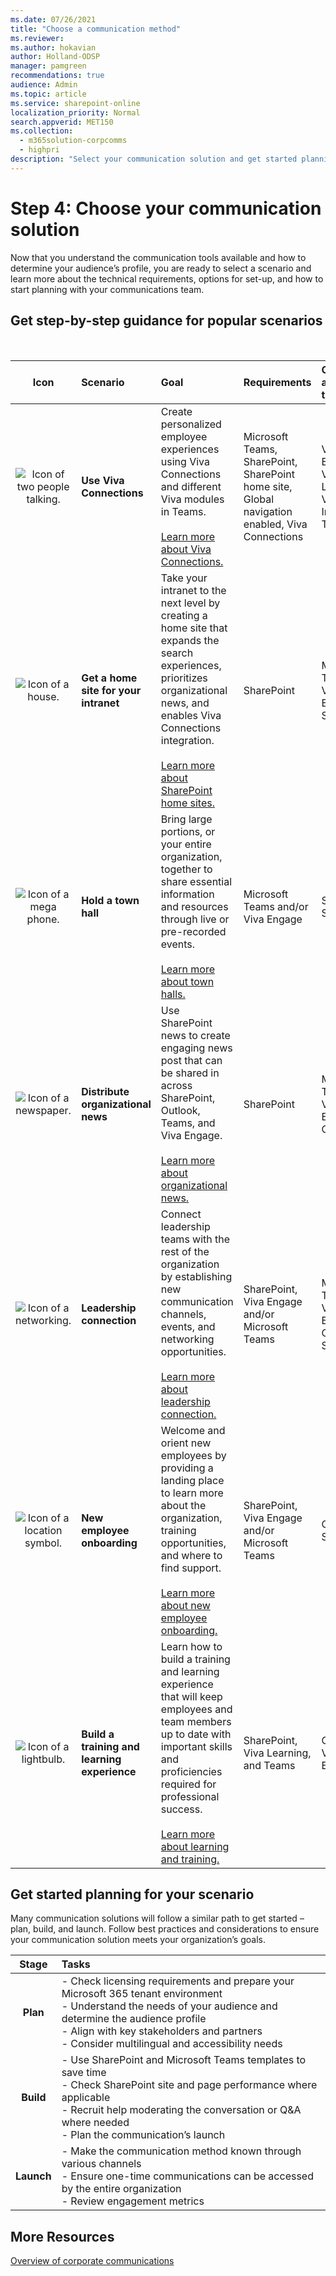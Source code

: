 ```yaml
---
ms.date: 07/26/2021
title: "Choose a communication method"
ms.reviewer: 
ms.author: hokavian
author: Holland-ODSP
manager: pamgreen
recommendations: true
audience: Admin
ms.topic: article
ms.service: sharepoint-online
localization_priority: Normal
search.appverid: MET150
ms.collection: 
  - m365solution-corpcomms
  - highpri
description: "Select your communication solution and get started planning"
---
```


# Step 4: Choose your communication solution

Now that you understand the communication tools available and how to determine your audience’s profile, you are ready to select a scenario and learn more about the technical requirements, options for set-up, and how to start planning with your communications team.   


## Get step-by-step guidance for popular scenarios
<br>


| Icon     | Scenario                 | Goal          | Requirements          | Optional apps and tools         |
| :------------------:|:------------------- |:----------------|:----------------|:----------------|
| ![Icon of two people talking.](media/chat-room.png) | **Use Viva Connections** | Create personalized employee experiences using Viva Connections and different Viva modules in Teams. <br> <br> [Learn more about Viva Connections.](guide-to-setting-up-viva-connections.md)            |Microsoft Teams, SharePoint, SharePoint home site, Global navigation enabled, Viva Connections          |Viva Engage, Viva Learning, Viva Insights, Topics            |
|![Icon of a house.](media/icon-build-home.png) |**Get a home site for your intranet**   | Take your intranet to the next level by creating a home site that expands the search experiences, prioritizes organizational news, and enables Viva Connections integration. <br> <br> [Learn more about SharePoint home sites.](home-site-plan.md)      |SharePoint           |Microsoft Teams, Viva Engage, Stream           |
|![Icon of a mega phone.](media/icon-launch-engage.png) | **Hold a town hall**   |Bring large portions, or your entire organization, together to share essential information and resources through live or pre-recorded events. <br> <br> [Learn more about town halls.](hold-town-hall-using-yammer.md)            |Microsoft Teams and/or Viva Engage            |SharePoint, Stream           |
| ![Icon of a newspaper.](media/icon-news.png)    | **Distribute organizational news**  | Use SharePoint news to create engaging news post that can be shared in across SharePoint, Outlook, Teams, and Viva Engage. <br> <br> [Learn more about organizational news.](distribute-corporate-news-to-your-organization.md)          |SharePoint            | Microsoft Teams, Viva Engage, Outlook            |        
| ![Icon of a networking.](media/icon-launch-add.png)  |  **Leadership connection**   |   Connect leadership teams with the rest of the organization by establishing new communication channels, events, and networking opportunities. <br> <br> [Learn more about leadership connection.](leadership-connection.md)           |SharePoint, Viva Engage and/or Microsoft Teams            |  Microsoft Teams, Viva Engage, Outlook, Stream          | 
| ![Icon of a location symbol.](media/icon-build-global.png)  | **New employee onboarding**     | Welcome and orient new employees by providing a landing place to learn more about the organization, training opportunities, and where to find support. <br> <br> [Learn more about new employee onboarding.](onboard-employees.md)             |SharePoint, Viva Engage and/or Microsoft Teams            |Outlook, Stream            |
| ![Icon of a lightbulb.](media/lb-1.png)  | **Build a training and learning experience**     | Learn how to build a training and learning experience that will keep employees and team members up to date with important skills and proficiencies required for professional success. <br> <br> [Learn more about learning and training.](build-learning-and-training-experiences-for-employees.md)             |SharePoint, Viva Learning, and Teams            |Outlook, Viva Engage          |

## Get started planning for your scenario
Many communication solutions will follow a similar path to get started – plan, build, and launch. Follow best practices and considerations to ensure your communication solution meets your organization’s goals. 

| Stage             | Tasks                | 
| :---------------: | :------------------- |
|**Plan**  | - Check licensing requirements and prepare your Microsoft 365 tenant environment <br> - Understand the needs of your audience and determine the audience profile <br>  - Align with key stakeholders and partners <br>  - Consider multilingual and accessibility needs | 
| **Build**  |  - Use SharePoint and Microsoft Teams templates to save time <br> - Check SharePoint site and page performance where applicable <br> - Recruit help moderating the conversation or Q&A where needed <br> - Plan the communication’s launch | 
| **Launch** |  - Make the communication method known through various channels <br> - Ensure one-time communications can be accessed by the entire organization <br> - Review engagement metrics | 





## More Resources

[Overview of corporate communications](corporate-communications-overview.md)

